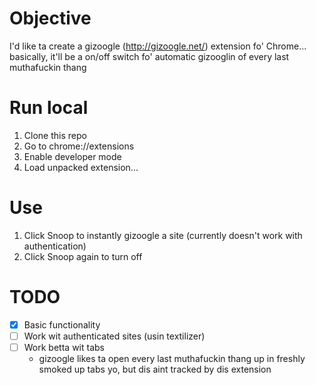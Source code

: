 # Objective
I'd like ta create a gizoogle (http://gizoogle.net/) extension fo' Chrome... basically, it'll be a on/off switch fo' automatic gizooglin of every last muthafuckin thang

# Run local
1. Clone this repo
2. Go to chrome://extensions
3. Enable developer mode
4. Load unpacked extension...

# Use
1. Click Snoop to instantly gizoogle a site (currently doesn't work with authentication)
2. Click Snoop again to turn off

# TODO
- [x] Basic functionality
- [ ] Work wit authenticated sites (usin textilizer)
- [ ] Work betta wit tabs
  - gizoogle likes ta open every last muthafuckin thang up in freshly smoked up tabs yo, but dis aint tracked by dis extension
